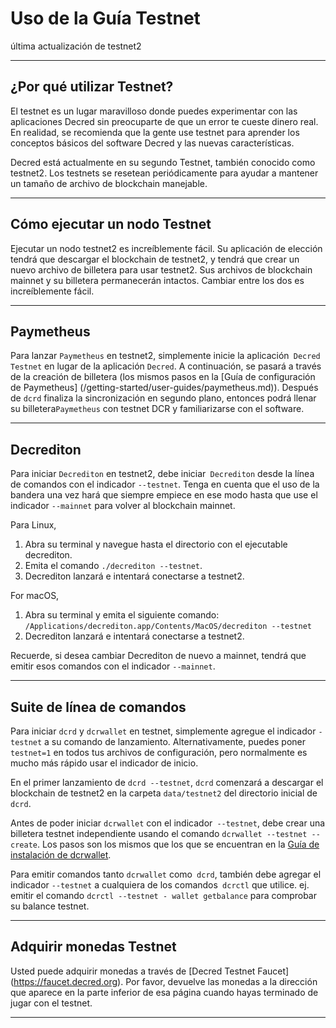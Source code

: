 # Uso de la Guía Testnet

última actualización de testnet2

---

## ¿Por qué utilizar Testnet?

El testnet es un lugar maravilloso donde puedes experimentar con las aplicaciones Decred sin preocuparte de que un error te cueste dinero real. En realidad, se recomienda que la gente use testnet para aprender los conceptos básicos del software Decred y las nuevas características.

Decred está actualmente en su segundo Testnet, también conocido como testnet2. Los testnets se resetean periódicamente para ayudar a mantener un tamaño de archivo de blockchain manejable.

---

## Cómo ejecutar un nodo Testnet

Ejecutar un nodo testnet2 es increíblemente fácil. Su aplicación de elección tendrá que descargar el blockchain de testnet2, y tendrá que crear un nuevo archivo de billetera para usar testnet2. Sus archivos de blockchain mainnet y su billetera permanecerán intactos. Cambiar entre los dos es increíblemente fácil.

---

## Paymetheus

Para lanzar `Paymetheus` en testnet2, simplemente inicie la aplicación` Decred Testnet` en lugar de la aplicación `Decred`. A continuación, se pasará a través de la creación de billetera (los mismos pasos en la [Guía de configuración de Paymetheus] (/getting-started/user-guides/paymetheus.md)). Después de `dcrd` finaliza la sincronización en segundo plano, entonces podrá llenar su billetera`Paymetheus` con testnet DCR y familiarizarse con el software.

---

## Decrediton 

Para iniciar `Decrediton` en testnet2, debe iniciar` Decrediton` desde la línea de comandos con el indicador `--testnet`. Tenga en cuenta que el uso de la bandera una vez hará que siempre empiece en ese modo hasta que use el indicador `--mainnet` para volver al blockchain mainnet.

Para Linux,

1. Abra su terminal y navegue hasta el directorio con el ejecutable decrediton.
2. Emita el comando `./decrediton --testnet`.
3. Decrediton lanzará e intentará conectarse a testnet2.

For macOS,

1. Abra su terminal y emita el siguiente comando: `/Applications/decrediton.app/Contents/MacOS/decrediton --testnet`
2. Decrediton lanzará e intentará conectarse a testnet2.

Recuerde, si desea cambiar Decrediton de nuevo a mainnet, tendrá que emitir esos comandos con el indicador `--mainnet`.

___ 

## Suite de línea de comandos

Para iniciar `dcrd` y `dcrwallet` en testnet, simplemente agregue el indicador `- testnet` a su comando de lanzamiento. Alternativamente, puedes poner `testnet=1` en todos tus archivos de configuración, pero normalmente es mucho más rápido usar el indicador de inicio.

En el primer lanzamiento de `dcrd --testnet`, `dcrd` comenzará a descargar el blockchain de testnet2 en la carpeta `data/testnet2` del directorio inicial de` dcrd`.

Antes de poder iniciar `dcrwallet` con el indicador` --testnet`, debe crear una billetera testnet independiente usando el comando `dcrwallet --testnet --create`. Los pasos son los mismos que los que se encuentran en la [Guía de instalación de dcrwallet](/getting-started/user-guides/dcrwallet-setup.md). 

Para emitir comandos tanto `dcrwallet` como` dcrd`, también debe agregar el indicador `--testnet` a cualquiera de los comandos` dcrctl` que utilice. ej. emitir el comando `dcrctl --testnet - wallet getbalance` para comprobar su balance testnet.

---

## Adquirir monedas Testnet

Usted puede adquirir monedas a través de [Decred Testnet Faucet] (https://faucet.decred.org). Por favor, devuelve las monedas a la dirección que aparece en la parte inferior de esa página cuando hayas terminado de jugar con el testnet.

---

